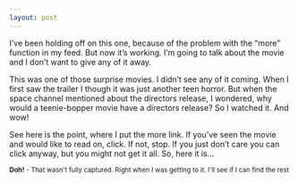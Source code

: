```yaml
---
layout: post
---
```

I’ve been holding off on this one, because of the problem with the “more” function in my feed. But now it’s working. I’m going to talk about the movie and I don’t want to give any of it away.

This was one of those surprise movies. I didn’t see any of it coming. When I first saw the trailer I though it was just another teen horror. But when the space channel mentioned about the directors release, I wondered, why would a teenie-bopper movie have a directors release? So I watched it. And wow!

See here is the point, where I put the more link. If you’ve seen the movie and would like to read on, click. If not, stop. If you just don’t care you can click anyway, but you might not get it all. So, here it is...

<small>**Doh!** - That wasn't fully captured. Right when I was getting to it. I'll see if I can find the rest</small>
